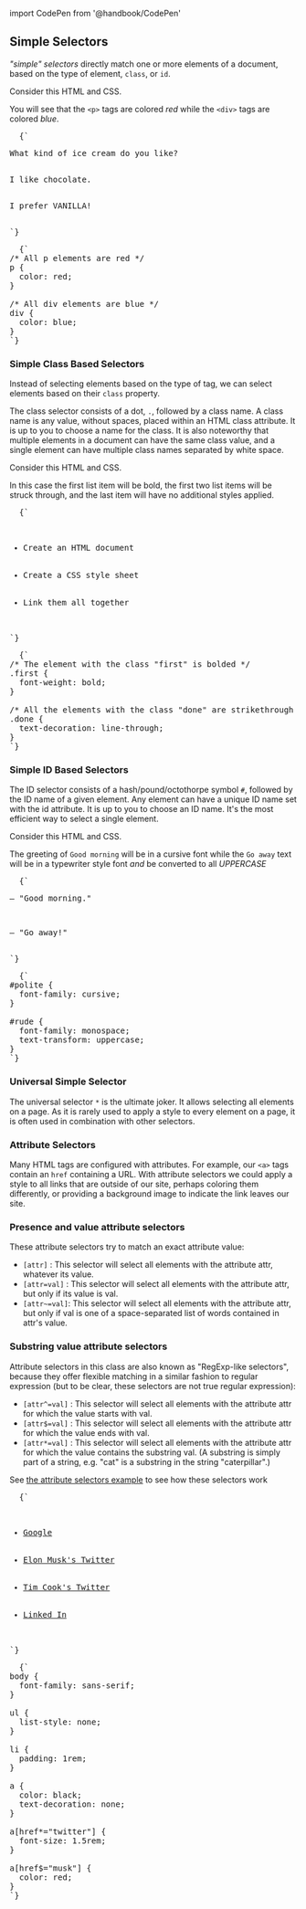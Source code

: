 import CodePen from '@handbook/CodePen'

## Simple Selectors

<CodePen>

_"simple" selectors_ directly match one or more elements of a document, based on the type of element, `class`, or `id`.

Consider this HTML and CSS.

You will see that the `<p>` tags are colored _red_ while the `<div>` tags are colored _blue_.

<pre data-lang="html">
  {`
<p>What kind of ice cream do you like?</p>
<div>I like chocolate.</div>
<p>I prefer VANILLA!</p>
`}
</pre>

<pre data-lang="css">
  {`
/* All p elements are red */
p {
  color: red;
}

/* All div elements are blue */
div {
  color: blue;
}
`}
</pre>

</CodePen>

### Simple Class Based Selectors

<CodePen>

Instead of selecting elements based on the type of tag, we can select elements based on their `class` property.

The class selector consists of a dot, `.`, followed by a class name. A class name is any value, without spaces, placed within an HTML class attribute. It is up to you to choose a name for the class. It is also noteworthy that multiple elements in a document can have the same class value, and a single element can have multiple class names separated by white space.

Consider this HTML and CSS.

In this case the first list item will be bold, the first two list items will be struck through, and the last item will have no additional styles applied.

<pre data-lang="html">
  {`
<ul>
  <li class="first done">Create an HTML document</li>
  <li class="second done">Create a CSS style sheet</li>
  <li class="third">Link them all together</li>
</ul>
`}
</pre>

<pre data-lang="css">
  {`
/* The element with the class "first" is bolded */
.first {
  font-weight: bold;
}

/* All the elements with the class "done" are strikethrough */
.done {
  text-decoration: line-through;
}
`}
</pre>

</CodePen>

### Simple ID Based Selectors

<CodePen>

The ID selector consists of a hash/pound/octothorpe symbol `#`, followed by the ID name of a given element. Any element can have a unique ID name set with the id attribute. It is up to you to choose an ID name. It's the most efficient way to select a single element.

Consider this HTML and CSS.

The greeting of `Good morning` will be in a cursive font while the `Go away` text will be in a typewriter style font _and_ be converted to all _UPPERCASE_

<pre data-lang="html">
  {`
<p id="polite">— "Good morning."</p>
<p id="rude">— "Go away!"</p>
`}
</pre>

<pre data-lang="css">
  {`
#polite {
  font-family: cursive;
}

#rude {
  font-family: monospace;
  text-transform: uppercase;
}
`}
</pre>

</CodePen>

### Universal Simple Selector

The universal selector `*` is the ultimate joker. It allows selecting all elements on a page. As it is rarely used to apply a style to every element on a page, it is often used in combination with other selectors.

### Attribute Selectors

Many HTML tags are configured with attributes. For example, our `<a>` tags contain an `href` containing a URL. With attribute selectors we could apply a style to all links that are outside of our site, perhaps coloring them differently, or providing a background image to indicate the link leaves our site.

### Presence and value attribute selectors

These attribute selectors try to match an exact attribute value:

- `[attr]` : This selector will select all elements with the attribute attr, whatever its value.
- `[attr=val]` : This selector will select all elements with the attribute attr, but only if its value is val.
- `[attr~=val]`: This selector will select all elements with the attribute attr, but only if val is one of a space-separated list of words contained in attr's value.

### Substring value attribute selectors

<CodePen>

Attribute selectors in this class are also known as "RegExp-like selectors", because they offer flexible matching in a similar fashion to regular expression (but to be clear, these selectors are not true regular expression):

- `[attr^=val]` : This selector will select all elements with the attribute attr for which the value starts with val.
- `[attr$=val]` : This selector will select all elements with the attribute attr for which the value ends with val.
- `[attr*=val]` : This selector will select all elements with the attribute attr for which the value contains the substring val. (A substring is simply part of a string, e.g. "cat" is a substring in the string "caterpillar".)

See [the attribute selectors example](https://developer.mozilla.org/en-US/docs/Web/CSS/Attribute_selectors) to see how these selectors work

<pre data-lang="html">
  {`
<ul>
  <li><a href="http://google.com">Google</a></li>
  <li><a href="http://twitter.com/elonmusk">Elon Musk's Twitter</a></li>
  <li><a href="http://twitter.com/tim_cook">Tim Cook's Twitter</a></li>
  <li><a href="https://linkedin.com">Linked In</a></li>
</ul>
`}
</pre>

<pre data-lang="css">
  {`
body {
  font-family: sans-serif; 
}

ul {
  list-style: none;
}

li {
  padding: 1rem;  
}

a {
  color: black;
  text-decoration: none;
}

a[href*="twitter"] {
  font-size: 1.5rem;
}

a[href$="musk"] {
  color: red;
}
`}
</pre>

</CodePen>
